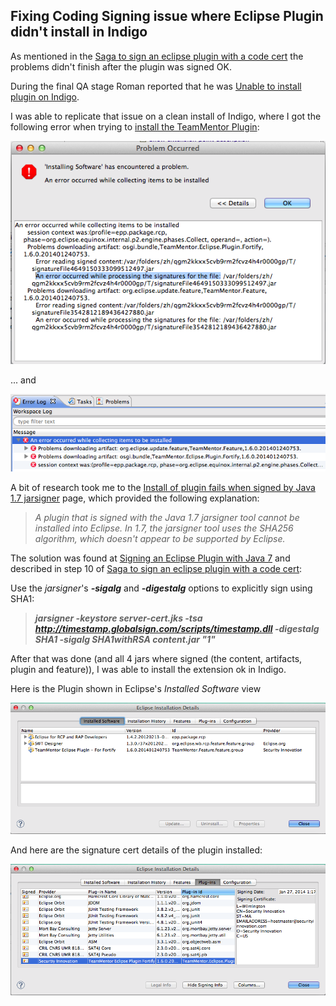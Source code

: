 ## Fixing Coding Signing issue where Eclipse Plugin didn't install in Indigo

As mentioned in the [Saga to sign an eclipse plugin with a code cert](http://blog.diniscruz.com/2014/01/saga-to-sign-eclipse-plugin-with-code.html) the problems didn't finish after the plugin was signed OK.

During the final QA stage Roman reported that he was [Unable to install plugin on Indigo](https://github.com/TeamMentor/Master/issues/689).

I was able to replicate that issue on a clean install of Indigo, where I got the following error when trying to [install the TeamMentor Plugin](http://blog.diniscruz.com/2013/12/installing-eclipse-plugin-builder.html):  

![](images/Screen_Shot_2014-01-27_at_13_18_35.png)

... and  

![](images/Screen_Shot_2014-01-27_at_13_19_03.png)

A bit of research took me to the [Install of plugin fails when signed by Java 1.7 jarsigner](https://bugs.eclipse.org/bugs/show_bug.cgi?id=378155) page, which provided the following explanation:

> _A plugin that is signed with the Java 1.7 jarsigner tool cannot be installed into Eclipse. In 1.7, the jarsigner tool uses the SHA256 algorithm, which doesn't appear to be supported by Eclipse._

The solution was found at [Signing an Eclipse Plugin with Java 7](http://swdevadventures.blogspot.co.uk/2011/09/signing-eclipse-plugin-with-java-7.html) and described in step 10 of [Saga to sign an eclipse plugin with a code cert](http://blog.diniscruz.com/2014/01/saga-to-sign-eclipse-plugin-with-code.html):

Use the _jarsigner_'s **_-sigalg_** and **_-digestalg_** options to explicitly sign using SHA1:  

> **_jarsigner -keystore server-cert.jks -tsa http://timestamp.globalsign.com/scripts/timestamp.dll -digestalg SHA1 -sigalg SHA1withRSA content.jar "1"_**

After that was done (and all 4 jars where signed (the content, artifacts, plugin and feature)), I was able to install the extension ok in Indigo.

Here is the Plugin shown in Eclipse's _Installed Software_ view

![](images/Screen_Shot_2014-01-27_at_13_21_56.png)

And here are the signature cert details of the plugin installed:

![](images/Screen_Shot_2014-01-27_at_13_22_44.png)
